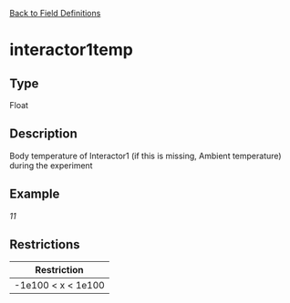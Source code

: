 [Back to Field Definitions](../../field_definition_overview)
# interactor1temp

## Type
Float

## Description


Body temperature of Interactor1 (if this is missing, Ambient temperature) during the experiment 
## Example
*11*

## Restrictions
| Restriction |
| :---------: |
| -1e100 < x < 1e100 |

